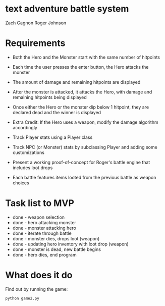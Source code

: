 # text adventure battle system
Zach Gagnon
Roger Johnson

# Requirements
- Both the Hero and the Monster start with the same number of hitpoints
- Each time the user presses the enter button, the Hero attacks the monster
- The amount of damage and remaining hitpoints are displayed
- After the monster is attacked, it attacks the Hero, with damage and remaining hitpoints being displayed
- Once either the Hero or the monster dip below 1 hitpoint, they are declared dead and the winner is displayed

- Extra Credit: If the Hero uses a weapon, modify the damage algorithm accordingly

- Track Player stats using a Player class
- Track NPC (or Monster) stats by subclassing Player and adding some customizations
- Present a working proof-of-concept for Roger's battle engine that includes loot drops
- Each battle features items looted from the previous battle as weapon choices

# Task list to MVP
- done - weapon selection
- done - hero attacking monster
- done - monster attacking hero
- done - iterate through battle
- done - monster dies, drops loot (weapon)
- done - updating hero inventory with loot drop (weapon)
- done - monster is dead, new battle begins
- done - hero dies, end program

# What does it do
Find out by running the game:
```bash
python game2.py
```
